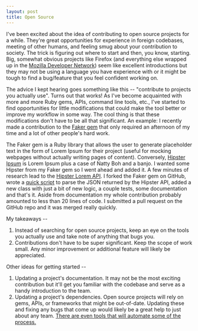 ```yaml
---
layout: post
title: Open Source
---
```

I've been excited about the idea of contributing to open source projects for a while. They're great opportunities for experience in foreign codebases, meeting of other humans, and feeling smug about your contribution to society. The trick is figuring out where to start and then, you know, starting. Big, somewhat obvious projects like Firefox (and everything else wrapped up in the <a href="https://developer.mozilla.org/en-US/docs/Introduction" target="_blank">Mozilla Developer Network</a>) seem like excellent introductions but they may not be using a language you have experience with or it might be tough to find a bug/feature that you feel confident working on.

The advice I kept hearing goes something like this -- "contribute to projects you actually use". Turns out that works! As I've become acquainted with more and more Ruby gems, APIs, command line tools, etc., I've started to find opportunities for little modifications that could make the tool better or improve my workflow in some way. The cool thing is that these modifications don't have to be all that significant. An example: I recently made a contribution to the <a href="https://github.com/stympy/faker" target="_blank">Faker gem</a> that only required an afternoon of my time and a lot of other people's hard work.

The Faker gem is a Ruby library that allows the user to generate placeholder text in the form of Lorem Ipsum for their project (useful for mocking webpages without actually writing pages of content). Conversely, <a href="http://hipsum.co/" target="_blank">Hipster Ipsum</a> is Lorem Ipsum plus a case of Natty Boh and a banjo. I wanted some Hipster from my Faker gem so I went ahead and added it. A few minutes of research lead to the <a href="http://hipsterjesus.com/" target="_blank">Hipster Lorem API</a>. I forked the Faker gem on GitHub, wrote a <a href="https://github.com/npauzenga/Hipster_nonsense_parser" target="_blank">quick script</a> to parse the JSON returned by the Hipster API, added a new class with just a bit of new logic, a couple tests, some documentation and that's it. Aside from documentation my whole contribution probably amounted to less than 20 lines of code. I submitted a pull request on the GitHub repo and it was merged really quickly.

My takeaways --

<ol>
  <li>Instead of searching for open source projects, keep an eye on the tools you actually use and take note of anything that bugs you.</li>

  <li>Contributions don't have to be super significant. Keep the scope of work small. Any minor improvement or additional feature will likely be appreciated.</li>
</ol>

Other ideas for getting started --

<ol>
  <li>Updating a project's documentation. It may not be the most exciting contribution but it'll get you familiar with the codebase and serve as a handy introduction to the team.</li>
  <li>Updating a project's dependencies. Open source projects will rely on gems, APIs, or frameworks that might be out-of-date. Updating these and fixing any bugs that come up would likely be a great help to just about any team. <a href="https://gemnasium.com/?utm_source=Tumblr&utm_medium=integrated-link&utm_campaign=GemnasiumBlog" target="_blank">There are even tools that will automate some of the process.</a> </li>
</ol>
